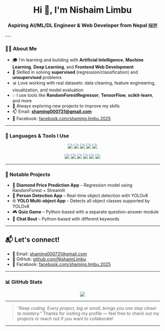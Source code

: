 <h1 align="center">Hi 👋, I'm Nishaim Limbu</h1>
<h3 align="center">Aspiring AI/ML/DL Engineer & Web Developer from Nepal 🇳🇵</h3>
---

### 👨‍💻 About Me

- 🎓 I’m learning and building with **Artificial Intelligence**, **Machine Learning**, **Deep Learning**, and **Frontend Web Development**
- 🤖 Skilled in solving **supervised** (regression/classification) and **unsupervised** problems
- 📊 Love working with real datasets: data cleaning, feature engineering, visualization, and model evaluation
- 💡 I use tools like **RandomForestRegressor**, **TensorFlow**, **scikit-learn**, and more
- 🌱 Always exploring new projects to improve my skills
- 📫 Email: **shaming000731@gmail.com**
- 💬 Facebook: [facebook.com/shaming.limbu.2025](https://www.facebook.com/shaming.limbu.2025)

---

### 🔧 Languages & Tools I Use

<p align="center">
  <img src="https://img.shields.io/badge/Python-3670A0?style=for-the-badge&logo=python&logoColor=white" />
  <img src="https://img.shields.io/badge/C-00599C?style=for-the-badge&logo=c&logoColor=white" />
  <img src="https://img.shields.io/badge/HTML-E44D26?style=for-the-badge&logo=html5&logoColor=white" />
  <img src="https://img.shields.io/badge/CSS-1572B6?style=for-the-badge&logo=css3&logoColor=white" />
  <img src="https://img.shields.io/badge/Streamlit-FF4B4B?style=for-the-badge&logo=streamlit&logoColor=white" />
</p>

<p align="center">
  <img src="https://img.shields.io/badge/Numpy-013243?style=for-the-badge&logo=numpy&logoColor=white" />
  <img src="https://img.shields.io/badge/Pandas-150458?style=for-the-badge&logo=pandas&logoColor=white" />
  <img src="https://img.shields.io/badge/scikit--learn-F7931E?style=for-the-badge&logo=scikit-learn&logoColor=white" />
  <img src="https://img.shields.io/badge/TensorFlow-FF6F00?style=for-the-badge&logo=tensorflow&logoColor=white" />
  <img src="https://img.shields.io/badge/Matplotlib-11557C?style=for-the-badge&logo=matplotlib&logoColor=white" />
  <img src="https://img.shields.io/badge/Seaborn-1E405B?style=for-the-badge&logo=seaborn&logoColor=white" />
</p>

---

### 📁 Notable Projects

- 💎 **Diamond Price Prediction App** – Regression model using RandomForest + Streamlit  
- 🧍 **Person Detection App** – Real-time object detection with YOLOv8  
- 🌐 **YOLO Multi-object App** – Detects all object classes supported by YOLOv8  
- 🎮 **Quiz Game** – Python-based with a separate question-answer module  
- 🤖 **Chat Bout** – Python-based with different keywords

---

## 📬 Let's connect!

- 📧 Email: shaming000731@gmail.com  
- 🔗 GitHub: [github.com/NishaimLimbu](https://github.com/NishaimLimbu)  
- 💬 Facebook: [facebook.com/shaming.limbu.2025](https://facebook.com/shaming.limbu.2025)

---

### 📊 GitHub Stats

<p align="center">
  <img src="https://github-readme-stats.vercel.app/api/top-langs/?username=NishaimLimbu&layout=compact&theme=tokyonight&hide=html,css" />
</p>

---

> *"Keep coding. Every project, big or small, brings you one step closer to mastery."*
> Thanks for visiting my profile — feel free to check out my projects or reach out if you want to collaborate!
---

